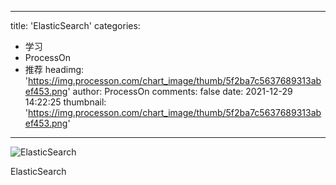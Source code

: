 
---
title: 'ElasticSearch'
categories: 
 - 学习
 - ProcessOn
 - 推荐
headimg: 'https://img.processon.com/chart_image/thumb/5f2ba7c5637689313abef453.png'
author: ProcessOn
comments: false
date: 2021-12-29 14:22:25
thumbnail: 'https://img.processon.com/chart_image/thumb/5f2ba7c5637689313abef453.png'
---

<div>   
<img class="thumb" alt="ElasticSearch" src="https://img.processon.com/chart_image/thumb/5f2ba7c5637689313abef453.png" referrerpolicy="no-referrer">
<p>ElasticSearch</p>  
</div>
            